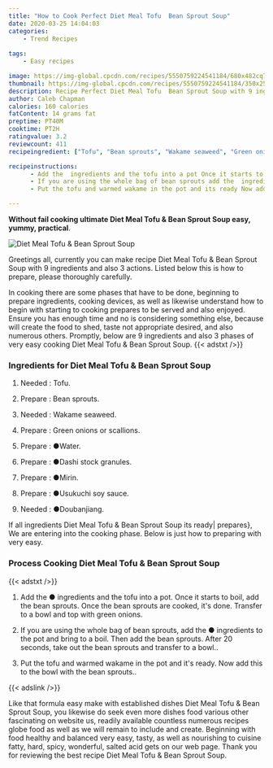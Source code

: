 ```yaml
---
title: "How to Cook Perfect Diet Meal Tofu  Bean Sprout Soup"
date: 2020-03-25 14:04:03
categories:
    - Trend Recipes
    
tags:
    - Easy recipes

image: https://img-global.cpcdn.com/recipes/5550759224541184/680x482cq70/diet-meal-tofu-bean-sprout-soup-recipe-main-photo.jpg
thumbnail: https://img-global.cpcdn.com/recipes/5550759224541184/350x250cq70/diet-meal-tofu-bean-sprout-soup-recipe-main-photo.jpg
description: Recipe Perfect Diet Meal Tofu  Bean Sprout Soup with 9 ingredients and 3 stages of easy cooking.
author: Caleb Chapman
calories: 160 calories
fatContent: 14 grams fat
preptime: PT40M
cooktime: PT2H
ratingvalue: 3.2
reviewcount: 411
recipeingredient: ["Tofu", "Bean sprouts", "Wakame seaweed", "Green onions or scallions", "Water", "Dashi stock granules", "Mirin", "Usukuchi soy sauce", "Doubanjiang"]

recipeinstructions: 
      - Add the  ingredients and the tofu into a pot Once it starts to boil add the bean sprouts Once the bean sprouts are cooked its done Transfer to a bowl and top with green onions 
      - If you are using the whole bag of bean sprouts add the  ingredients to the pot and bring to a boil Then add the bean sprouts After 20 seconds take out the bean sprouts and transfer to a bowl 
      - Put the tofu and warmed wakame in the pot and its ready Now add this to the bowl with the bean sprouts

---
```




**Without fail cooking ultimate Diet Meal Tofu &amp; Bean Sprout Soup easy, yummy, practical**. 


![Diet Meal Tofu &amp; Bean Sprout Soup](https://img-global.cpcdn.com/recipes/5550759224541184/680x482cq70/diet-meal-tofu-bean-sprout-soup-recipe-main-photo.jpg "Diet Meal Tofu &amp; Bean Sprout Soup")




Greetings all, currently you can make recipe Diet Meal Tofu &amp; Bean Sprout Soup with 9 ingredients and also 3 actions. Listed below this is how to prepare, please thoroughly carefully.

In cooking there are some phases that have to be done, beginning to prepare ingredients, cooking devices, as well as likewise understand how to begin with starting to cooking prepares to be served and also enjoyed. Ensure you has enough time and no is considering something else, because will create the food to shed, taste not appropriate desired, and also numerous others. Promptly, below are 9 ingredients and also 3 phases of very easy cooking Diet Meal Tofu &amp; Bean Sprout Soup.
{{< adstxt />}}

### Ingredients for Diet Meal Tofu &amp; Bean Sprout Soup


1. Needed  : Tofu.

1. Prepare  : Bean sprouts.

1. Needed  : Wakame seaweed.

1. Prepare  : Green onions or scallions.

1. Prepare  : ●Water.

1. Prepare  : ●Dashi stock granules.

1. Prepare  : ●Mirin.

1. Prepare  : ●Usukuchi soy sauce.

1. Needed  : ●Doubanjiang.



If all ingredients Diet Meal Tofu &amp; Bean Sprout Soup its ready| prepares}, We are entering into the cooking phase. Below is just how to preparing with very easy.

### Process Cooking Diet Meal Tofu &amp; Bean Sprout Soup

{{< adstxt />}}


1. Add the ● ingredients and the tofu into a pot. Once it starts to boil, add the bean sprouts. Once the bean sprouts are cooked, it&#39;s done. Transfer to a bowl and top with green onions.



1. If you are using the whole bag of bean sprouts, add the ● ingredients to the pot and bring to a boil. Then add the bean sprouts. After 20 seconds, take out the bean sprouts and transfer to a bowl..



1. Put the tofu and warmed wakame in the pot and it&#39;s ready. Now add this to the bowl with the bean sprouts..





{{< adslink />}}

Like that formula easy make with established dishes Diet Meal Tofu &amp; Bean Sprout Soup, you likewise do seek even more dishes food various other fascinating on website us, readily available countless numerous recipes globe food as well as we will remain to include and create. Beginning with food healthy and balanced very easy, tasty, as well as nourishing to cuisine fatty, hard, spicy, wonderful, salted acid gets on our web page. Thank you for reviewing the best recipe Diet Meal Tofu &amp; Bean Sprout Soup.
